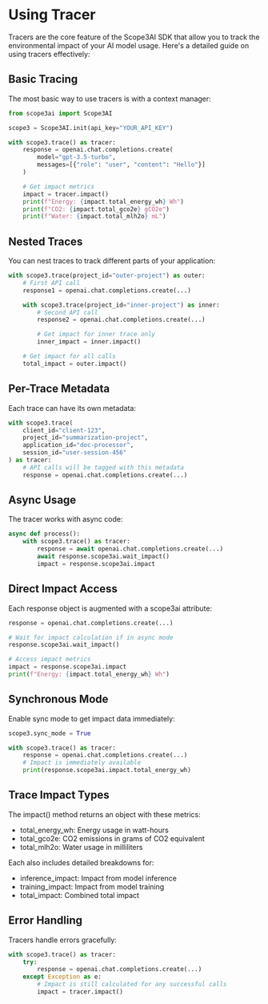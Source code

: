 # Using Tracer

Tracers are the core feature of the Scope3AI SDK that allow you to track the
environmental impact of your AI model usage. Here's a detailed guide on using
tracers effectively:

## Basic Tracing

The most basic way to use tracers is with a context manager:

```python
from scope3ai import Scope3AI

scope3 = Scope3AI.init(api_key="YOUR_API_KEY")

with scope3.trace() as tracer:
    response = openai.chat.completions.create(
        model="gpt-3.5-turbo",
        messages=[{"role": "user", "content": "Hello"}]
    )

    # Get impact metrics
    impact = tracer.impact()
    print(f"Energy: {impact.total_energy_wh} Wh")
    print(f"CO2: {impact.total_gco2e} gCO2e")
    print(f"Water: {impact.total_mlh2o} mL")
```

## Nested Traces

You can nest traces to track different parts of your application:

```python
with scope3.trace(project_id="outer-project") as outer:
    # First API call
    response1 = openai.chat.completions.create(...)

    with scope3.trace(project_id="inner-project") as inner:
        # Second API call
        response2 = openai.chat.completions.create(...)

        # Get impact for inner trace only
        inner_impact = inner.impact()

    # Get impact for all calls
    total_impact = outer.impact()
```

## Per-Trace Metadata

Each trace can have its own metadata:

```python
with scope3.trace(
    client_id="client-123",
    project_id="summarization-project",
    application_id="doc-processor",
    session_id="user-session-456"
) as tracer:
    # API calls will be tagged with this metadata
    response = openai.chat.completions.create(...)
```

## Async Usage

The tracer works with async code:

```python
async def process():
    with scope3.trace() as tracer:
        response = await openai.chat.completions.create(...)
        await response.scope3ai.wait_impact()
        impact = response.scope3ai.impact
```

## Direct Impact Access

Each response object is augmented with a scope3ai attribute:

```python
response = openai.chat.completions.create(...)

# Wait for impact calculation if in async mode
response.scope3ai.wait_impact()

# Access impact metrics
impact = response.scope3ai.impact
print(f"Energy: {impact.total_energy_wh} Wh")
```

## Synchronous Mode

Enable sync mode to get impact data immediately:

```python
scope3.sync_mode = True

with scope3.trace() as tracer:
    response = openai.chat.completions.create(...)
    # Impact is immediately available
    print(response.scope3ai.impact.total_energy_wh)
```

## Trace Impact Types

The impact() method returns an object with these metrics:

- total_energy_wh: Energy usage in watt-hours
- total_gco2e: CO2 emissions in grams of CO2 equivalent
- total_mlh2o: Water usage in milliliters

Each also includes detailed breakdowns for:
- inference_impact: Impact from model inference
- training_impact: Impact from model training
- total_impact: Combined total impact

## Error Handling

Tracers handle errors gracefully:

```python
with scope3.trace() as tracer:
    try:
        response = openai.chat.completions.create(...)
    except Exception as e:
        # Impact is still calculated for any successful calls
        impact = tracer.impact()
```
